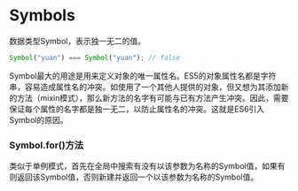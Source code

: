 # Symbols

数据类型Symbol，表示独一无二的值。
```typeScript
Symbol("yuan") === Symbol("yuan"); // false 
```
Symbol最大的用途是用来定义对象的唯一属性名。ES5的对象属性名都是字符串，容易造成属性名的冲突。如使用了一个其他人提供的对象，但又想为其添加新的方法（mixin模式），那么新方法的名字有可能与已有方法产生冲突。因此，需要保证每个属性的名字都是独一无二，以防止属性名的冲突。这就是ES6引入Symbol的原因。

### Symbol.for()方法
类似于单例模式，首先在全局中搜索有没有以该参数为名称的Symbol值，如果有则返回该Symbol值，否则新建并返回一个以该参数为名称的Symbol值。
